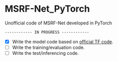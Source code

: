 # MSRF-Net_PyTorch
Unofficial code of MSRF-Net developed in PyTorch

`------------ IN PROGRESS ------------`

- [x] Write the model code based on [official TF code](https://github.com/NoviceMAn-prog/MSRF-Net).
- [ ] Write the training/evaluation code.
- [ ] Write the test/inferencing code.
